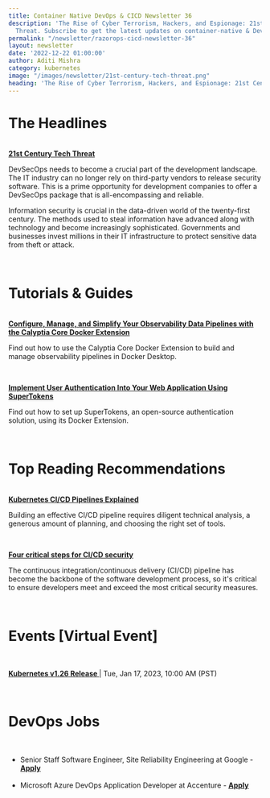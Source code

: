 ```yaml
---
title: Container Native DevOps & CICD Newsletter 36
description: 'The Rise of Cyber Terrorism, Hackers, and Espionage: 21st Century Tech
  Threat. Subscribe to get the latest updates on container-native & DevOps news here.'
permalink: "/newsletter/razorops-cicd-newsletter-36"
layout: newsletter
date: '2022-12-22 01:00:00'
author: Aditi Mishra
category: kubernetes
image: "/images/newsletter/21st-century-tech-threat.png"
heading: 'The Rise of Cyber Terrorism, Hackers, and Espionage: 21st Century Tech Threat'
---
```



# The Headlines

<br>
<a href="https://www.ibtimes.com/21st-century-tech-threat-3648947" target="_blank"><b>21st Century Tech Threat </b></a>

DevSecOps needs to become a crucial part of the development landscape. The IT industry can no longer rely on third-party vendors to release security software. This is a prime opportunity for development companies to offer a DevSecOps package that is all-encompassing and reliable.


Information security is crucial in the data-driven world of the twenty-first century. The methods used to steal information have advanced along with technology and become increasingly sophisticated. Governments and businesses invest millions in their IT infrastructure to protect sensitive data from theft or attack.

<br>

# Tutorials & Guides

<br>
<a href="https://www.docker.com/blog/manage-observability-data-pipelines-with-calyptia-core-docker-extension/" target="_blank"><b>Configure, Manage, and Simplify Your Observability Data Pipelines with the Calyptia Core Docker Extension</b></a>

Find out how to use the Calyptia Core Docker Extension to build and manage observability pipelines in Docker Desktop.

<br>

<a href="https://www.docker.com/blog/implement-user-authentication-into-your-web-application-using-supertokens/" target="_blank"><b>Implement User Authentication Into Your Web Application Using SuperTokens</b></a>

Find out how to set up SuperTokens, an open-source authentication solution, using its Docker Extension.


<br>

# Top Reading Recommendations

<br>
<a href="https://thenewstack.io/kubernetes-ci-cd-pipelines-explained/" target="_blank"><b>Kubernetes CI/CD Pipelines Explained</b></a>

Building an effective CI/CD pipeline requires diligent technical analysis, a generous amount of planning, and choosing the right set of tools.

<br>

<a href="https://www.scmagazine.com/perspective/devops/four-critical-steps-for-ci-cd-security" target="_blank"><b>Four critical steps for CI/CD security</b></a>

The continuous integration/continuous delivery (CI/CD) pipeline has become the backbone of the software development process, so it's critical to ensure developers meet and exceed the most critical security measures.


<br>


# Events [Virtual Event]
<br>
<p>
<a href="https://community.cncf.io/events/details/cncf-cncf-online-programs-presents-cncf-live-webinar-kubernetes-v126-release/" target="_blank"><b>Kubernetes v1.26 Release </b></a> | Tue, Jan 17, 2023, 10:00 AM (PST)
</p>
<br>
	

# DevOps Jobs
<br>

<ul>
<li>
Senior Staff Software Engineer, Site Reliability Engineering at Google - <a href="https://careers.google.com/jobs/results/105134648960393926/" target="_blank"><b>Apply</b></a> 
	</li>
<br>	
	<li>
Microsoft Azure DevOps Application Developer at Accenture - <a href="https://www.linkedin.com/jobs/view/microsoft-azure-devops-application-developer-at-accenture-in-india-3407059068/?utm_campaign=google_jobs_apply&utm_source=google_jobs_apply&utm_medium=organic&originalSubdomain=in&lipi=urn%3Ali%3Apage%3Ad_flagship3_pulse_read%3BVYGgMRv9R8KwBDGYYnwc8A%3D%3D" target="_blank"><b>Apply</b></a> 
	</li>
	</ul>
